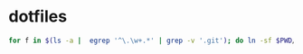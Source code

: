 # dotfiles

```bash
for f in $(ls -a |  egrep '^\.\w+.*' | grep -v '.git'); do ln -sf $PWD/$f ~/$f; done
```
